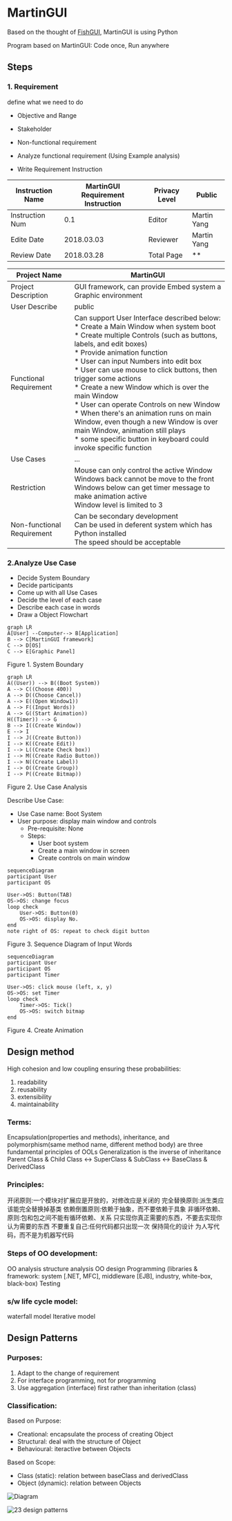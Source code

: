 # MartinGUI

Based on the thought of [FishGUI](http://product.dangdang.com/1024374277.html), MartinGUI is using Python

Program based on MartinGUI: Code once, Run anywhere

## Steps

### 1. Requirement

define what we need to do

* Objective and Range

* Stakeholder

* Non-functional requirement

* Analyze functional requirement (Using Example analysis)

* Write Requirement Instruction 

| Instruction Name | MartinGUI Requirement Instruction | Privacy Level | Public |
|---------------------------|-----------------------------------------------------|--------------------|----------|
| Instruction Num | 0.1 | Editor | Martin Yang |
|Edite Date | 2018.03.03 | Reviewer | Martin Yang |
| Review Date | 2018.03.28 | Total Page | \** |

| Project Name | MartinGUI |
|---------------------|-----------------|
| Project Description | GUI framework, can provide Embed system a Graphic environment |
| User Describe | public |
| Functional Requirement | Can support User Interface described below: <br />* Create a Main Window when system boot<br />* Create multiple Controls (such as buttons, labels, and edit boxes)<br />* Provide animation function<br />* User can input Numbers into edit box<br />* User can use mouse to click buttons, then trigger some actions<br />* Create a new Window which is over the main Window<br />* User can operate Controls on new Window<br />* When there's an animation runs on main Window, even though a new Window is over main Window, animation still plays<br />* some specific button in keyboard could invoke specific function |
| Use Cases | ... |
| Restriction | Mouse can only control the active Window<br />Windows back cannot be move to the front<br />Windows below can get timer message to make animation active<br />Window level is limited to 3 |
| Non-functional Requirement | Can be secondary development<br />Can be used in deferent system which has Python installed<br />The speed should be acceptable|

### 2.Analyze Use Case 

* Decide System Boundary 
* Decide participants
* Come up with all Use Cases
* Decide the level of each case
* Describe each case in words
* Draw a Object Flowchart

``` mermaid
graph LR
A[User] --Computer--> B[Application]
B --> C[MartinGUI framework]
C --> D[OS]
C --> E[Graphic Panel]
```
Figure 1. System Boundary

``` mermaid
graph LR
A((User)) --> B((Boot System))
A --> C((Choose 400))
A --> D((Choose Cancel))
A --> E((Open Window1))
A --> F((Input Words))
A --> G((Start Animation))
H((Timer)) --> G
B --> I((Create Window))
E --> I
I --> J((Create Button))
I --> K((Create Edit))
I --> L((Create Check box))
I --> M((Create Radio Button))
I --> N((Create Label))
I --> O((Create Group))
I --> P((Create Bitmap))
```
Figure 2. Use Case Analysis

Describe Use Case:
* Use Case name: Boot System
* User purpose: display main window and controls
	* Pre-requisite: None
	* Steps:
		* User boot system
		* Create a main window in screen
		* Create controls on main window

``` mermaid
sequenceDiagram
participant User
participant OS

User->OS: Button(TAB)
OS->OS: change focus
loop check
	User->OS: Button(0)
	OS->OS: display No. 
end
note right of OS: repeat to check digit button
```

Figure 3. Sequence Diagram of Input Words

``` mermaid
sequenceDiagram
participant User
participant OS
participant Timer

User->OS: click mouse (left, x, y)
OS->OS: set Timer
loop check
	Timer->OS: Tick()
	OS->OS: switch bitmap
end
```

Figure 4. Create Animation


## Design method
High cohesion and low coupling ensuring these probabilities: 
1. readability 
2. reusability 
3. extensibility 
4. maintainability 

### Terms: 
Encapsulation(properties and methods), inheritance, and polymorphism(same method name, different method body) are three fundamental principles of OOLs
Generalization is the inverse of inheritance
Parent Class & Child Class <-> SuperClass & SubClass <-> BaseClass & DerivedClass

### Principles:
开闭原则:一个模块对扩展应是开放的，对修改应是关闭的 
完全替换原则:派生类应该能完全替换掉基类
依赖倒置原则:依赖于抽象，而不要依赖于具象
非循环依赖、原则:包和包之间不能有循环依赖、关系
只实现你真正需要的东西，不要去实现你认为需要的东西
不要重复自己:任何代码都只出现一次
保持简化的设计
为人写代码，而不是为机器写代码
### Steps of OO development:
OO analysis
structure analysis
OO design
Programming (libraries & framework: system [.NET, MFC], middleware [EJB], industry, white-box, black-box)
Testing

### s/w life cycle model:
waterfall model
Iterative model


## Design Patterns
### Purposes:
1. Adapt to the change of requirement
1. For interface programming, not for programming
1. Use aggregation (interface) first rather than inheritation (class)
### Classification: 
Based on Purpose:
* Creational: encapsulate the process of creating Object
* Structural: deal with the structure of Object
* Behavioural: iteractive between Objects

Based on Scope:
* Class (static): relation between baseClass and derivedClass 
* Object (dynamic): relation between Objects

![Diagram](http://img.chongchonggou.com/upload/1/57/157c1d76b2f082f91bb17d42f0292de9.png)

![23 design patterns](https://img-blog.csdn.net/20170429095108968?watermark/2/text/aHR0cDovL2Jsb2cuY3Nkbi5uZXQvdm9wNDQ0/font/5a6L5L2T/fontsize/400/fill/I0JBQkFCMA==/dissolve/70/gravity/Center)

